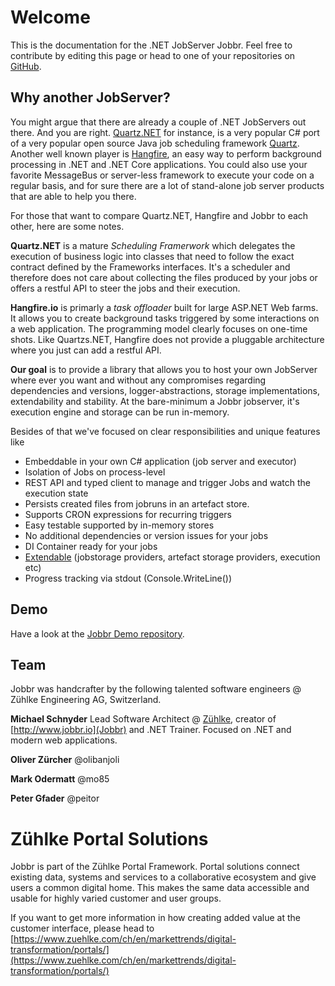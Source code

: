 # Welcome
This is the documentation for the .NET JobServer Jobbr. Feel free to contribute by editing this page or head to one of your repositories on [GitHub](https://github.com/JobbrIO).

## Why another JobServer?
You might argue that there are already a couple of .NET JobServers out there. And you are right. [Quartz.NET](https://www.quartz-scheduler.net/) for instance, is a very popular C# port of a very popular open source Java job scheduling framework [Quartz](http://www.quartz-scheduler.org/). Another well known player is [Hangfire](https://www.hangfire.io/), an easy way to perform background processing in .NET and .NET Core applications. You could also use your favorite MessageBus or server-less framework to execute your code on a regular basis, and for sure there are a lot of stand-alone job server products that are able to help you there.

For those that want to compare Quartz.NET, Hangfire and Jobbr to each other, here are some notes.

**Quartz.NET** is a mature *Scheduling Framerwork* which delegates the execution of business logic into classes that need to follow the exact contract defined by the Frameworks interfaces. It's a scheduler and therefore does not care about collecting the files produced by your jobs or offers a restful API to steer the jobs and their execution.

**Hangfire.io** is primarly a *task offloader* built for large ASP.NET Web farms. It allows you to create background tasks triggered by some interactions on a web application. The programming model clearly focuses on one-time shots. Like Quartzs.NET, Hangfire does not provide a pluggable architecture where you just can add a restful API.

**Our goal** is to provide a library that allows you to host your own JobServer where ever you want and without any compromises regarding dependencies and versions, logger-abstractions, storage implementations, extendability and stability. At the bare-minimum a Jobbr jobserver, it's execution engine and storage can be run in-memory. 

Besides of that we've focused on clear responsibilities and unique features like

* Embeddable in your own C# application (job server and executor)
* Isolation of Jobs on process-level
* REST API and typed client to manage and trigger Jobs and watch the execution state
* Persists created files from jobruns in an artefact store.
* Supports CRON expressions for recurring triggers
* Easy testable supported by in-memory stores
* No additional dependencies or version issues for your jobs
* DI Container ready for your jobs
* [Extendable](../dev/extend.html) (jobstorage providers, artefact storage providers, execution etc)
* Progress tracking via stdout (Console.WriteLine())


## Demo
Have a look at the [Jobbr Demo repository](https://github.com/jobbrIO/jobbr-demo).

## Team
Jobbr was handcrafter by the following talented software engineers @ Zühlke Engineering AG, Switzerland.

**Michael Schnyder**
Lead Software Architect @ [Zühlke](https://www.zuehlke.com/ch/de/), creator of [http://www.jobbr.io](Jobbr) and .NET Trainer. Focused on .NET and modern web applications.

**Oliver Zürcher**
@olibanjoli

**Mark Odermatt**
@mo85

**Peter Gfader**
@peitor

# Zühlke Portal Solutions
Jobbr is part of the Zühlke Portal Framework. Portal solutions connect existing data, systems and services to a collaborative ecosystem and give users a common digital home. This makes the same data accessible and usable for highly varied customer and user groups.

If you want to get more information in how creating added value at the customer interface, please head to [https://www.zuehlke.com/ch/en/markettrends/digital-transformation/portals/](https://www.zuehlke.com/ch/en/markettrends/digital-transformation/portals/)